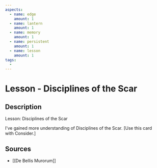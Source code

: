 ```yaml
---
aspects: 
  - name: edge
    amount: 1
  - name: lantern
    amount: 1
  - name: memory
    amount: 1
  - name: persistent
    amount: 1
  - name: lesson
    amount: 1
tags:
  - 
---
```


# Lesson - Disciplines of the Scar

## Description
Lesson: Disciplines of the Scar

I've gained more understanding of Disciplines of the Scar. [Use this card with Consider.]
## Sources
- [[De Bellis Murorum]]